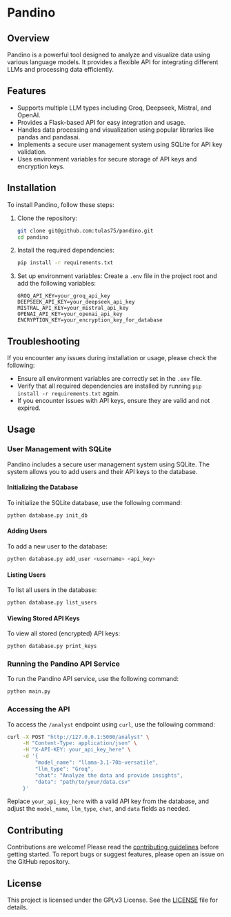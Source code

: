 # Pandino

## Overview
Pandino is a powerful tool designed to analyze and visualize data using various language models. It provides a flexible API for integrating different LLMs and processing data efficiently.

## Features
- Supports multiple LLM types including Groq, Deepseek, Mistral, and OpenAI.
- Provides a Flask-based API for easy integration and usage.
- Handles data processing and visualization using popular libraries like pandas and pandasai.
- Implements a secure user management system using SQLite for API key validation.
- Uses environment variables for secure storage of API keys and encryption keys.

## Installation
To install Pandino, follow these steps:

1. Clone the repository:
   ```bash
   git clone git@github.com:tulas75/pandino.git
   cd pandino
   ```

2. Install the required dependencies:
   ```bash
   pip install -r requirements.txt
   ```

3. Set up environment variables:
   Create a `.env` file in the project root and add the following variables:
   ```
   GROQ_API_KEY=your_groq_api_key
   DEEPSEEK_API_KEY=your_deepseek_api_key
   MISTRAL_API_KEY=your_mistral_api_key
   OPENAI_API_KEY=your_openai_api_key
   ENCRYPTION_KEY=your_encryption_key_for_database
   ```

## Troubleshooting
If you encounter any issues during installation or usage, please check the following:

- Ensure all environment variables are correctly set in the `.env` file.
- Verify that all required dependencies are installed by running `pip install -r requirements.txt` again.
- If you encounter issues with API keys, ensure they are valid and not expired.

## Usage

### User Management with SQLite
Pandino includes a secure user management system using SQLite. The system allows you to add users and their API keys to the database.

#### Initializing the Database
To initialize the SQLite database, use the following command:
```bash
python database.py init_db
```

#### Adding Users
To add a new user to the database:
```bash
python database.py add_user <username> <api_key>
```

#### Listing Users
To list all users in the database:
```bash
python database.py list_users
```

#### Viewing Stored API Keys
To view all stored (encrypted) API keys:
```bash
python database.py print_keys
```

### Running the Pandino API Service
To run the Pandino API service, use the following command:
```bash
python main.py
```

### Accessing the API
To access the `/analyst` endpoint using `curl`, use the following command:
```bash
curl -X POST "http://127.0.0.1:5000/analyst" \
     -H "Content-Type: application/json" \
     -H "X-API-KEY: your_api_key_here" \
     -d '{
         "model_name": "llama-3.1-70b-versatile",
         "llm_type": "Groq",
         "chat": "Analyze the data and provide insights",
         "data": "path/to/your/data.csv"
     }'
```

Replace `your_api_key_here` with a valid API key from the database, and adjust the `model_name`, `llm_type`, `chat`, and `data` fields as needed.

## Contributing
Contributions are welcome! Please read the [contributing guidelines](CONTRIBUTING.md) before getting started. To report bugs or suggest features, please open an issue on the GitHub repository.

## License
This project is licensed under the GPLv3 License. See the [LICENSE](LICENSE) file for details.

